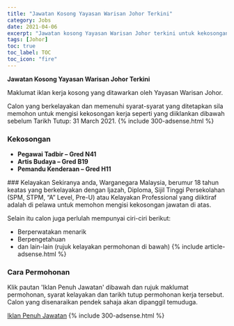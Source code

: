 ```yaml
---
title: "Jawatan Kosong Yayasan Warisan Johor Terkini" 
category: Jobs 
date: 2021-04-06 
excerpt: "Jawatan kosong Yayasan Warisan Johor terkini untuk kekosongan Pegawai Tadbir – Gred N41 ,Artis Budaya – Gred B19 ,Pemandu Kenderaan – Gred H11" 
tags: [Johor] 
toc: true 
toc_label: TOC 
toc_icon: "fire" 
--- 
```


**Jawatan Kosong Yayasan Warisan Johor Terkini**

Maklumat iklan kerja kosong yang ditawarkan oleh Yayasan Warisan Johor. 

Calon yang berkelayakan dan memenuhi syarat-syarat yang ditetapkan sila memohon untuk mengisi kekosongan kerja seperti yang diiklankan dibawah sebelum Tarikh Tutup: 31 March 2021. 
{% include 300-adsense.html %} 
### Kekosongan 
<ul>
<li><strong>Pegawai Tadbir &#8211; Gred N41&#160;</strong></li>
<li><strong>Artis Budaya &#8211; Gred B19&#160;</strong></li>
<li><strong>Pemandu Kenderaan &#8211; Gred H11&#160;</strong></li>
</ul> 
### Kelayakan 
Sekiranya anda, Warganegara Malaysia, berumur 18 tahun keatas yang berkelayakan dengan Ijazah, Diploma, Sijil Tinggi Persekolahan (SPM, STPM, “A” Level, Pre-U) atau Kelayakan Professional yang diiktiraf adalah di pelawa untuk memohon mengisi kekosongan jawatan di atas.

Selain itu calon juga perlulah mempunyai ciri-ciri berikut:
- Berperwatakan menarik
- Berpengetahuan
- dan lain-lain (rujuk kelayakan permohonan di bawah) 
{% include article-adsense.html %} 
### Cara Permohonan 
Klik pautan 'Iklan Penuh Jawatan' dibawah dan rujuk maklumat permohonan, syarat kelayakan dan tarikh tutup permohonan kerja tersebut.
Calon yang disenaraikan pendek sahaja akan dipanggil temuduga.

<a href="http://www.ywj.gov.my/warisanv4/wp-content/uploads/2020/12/JAWATAN-DAN-SYARAT-KELAYAKAN.pdf?fbclid=IwAR3uPySVzK2QQnYKa_Su1-JGRcwC5DsoE5m6CPbLZVmn6ZYiy4RW6Z0g8J0" class="btn btn--info" target="_blank" rel="nofollow noopenner">Iklan Penuh Jawatan</a> 
{% include 300-adsense.html %} 